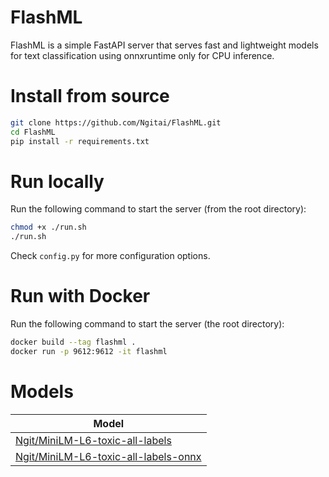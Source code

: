 # FlashML

FlashML is a simple FastAPI server that serves fast and lightweight models for text classification using onnxruntime only for CPU inference.

# Install from source
```bash
git clone https://github.com/Ngitai/FlashML.git
cd FlashML
pip install -r requirements.txt
```


# Run locally

Run the following command to start the server (from the root directory):

```bash
chmod +x ./run.sh
./run.sh
```

Check `config.py` for more configuration options.


# Run with Docker

Run the following command to start the server (the root directory):

```bash
docker build --tag flashml .
docker run -p 9612:9612 -it flashml
```

# Models

| Model | 
| --- |
| [Ngit/MiniLM-L6-toxic-all-labels](https://huggingface.co/Ngit/MiniLM-L6-toxic-all-labels)
| [Ngit/MiniLM-L6-toxic-all-labels-onnx](https://huggingface.co/Ngit/MiniLM-L6-toxic-all-labels-onnx)